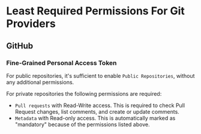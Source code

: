 # Least Required Permissions For Git Providers

## GitHub

### Fine-Grained Personal Access Token

For public repositories, it's sufficient to enable `Public Repositories`, without
any additional permissions.

For private repositories the following permissions are required:

* `Pull requests` with Read-Write access. This is required to check Pull Request
  changes, list comments, and create or update comments.
* `Metadata` with Read-only access. This is automatically marked as "mandatory"
  because of the permissions listed above.
